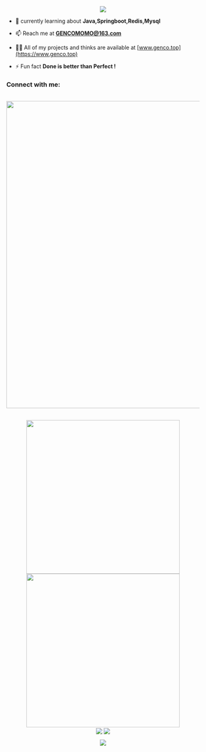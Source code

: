 <p align="center">
<img src="https://capsule-render.vercel.app/api?type=waving&color=timeGradient&height=300&&section=header&text=HI!%20THERE&fontSize=80&fontAlign=50&fontAlignY=30&desc=I%20am%20GENCO&descAlign=50&descSize=30&descAlignY=60&animation=twinkling" />
</p>

<!-- - 💻 tech stack: **Java,Springboot,Redis,C++,** -->

- 💬 currently learning about **Java,Springboot,Redis,Mysql**

- 📫 Reach me at **GENCOMOMO@163.com**

- 👨‍💻 All of my projects and thinks are available at [www.genco.top](https://www.genco.top)

- ⚡ Fun fact **Done is better than Perfect !**


<h3 align="left">Connect with me:</h3>
<br/>
<!-- https://github.com/Ashutosh00710/github-readme-activity-graph -->
<img width="800" src="https://github-readme-activity-graph.vercel.app/graph?username=loveforever330&theme=github-compact&hide_border=true&area=true&custom_title=Contribution%20Graph" />
<br/>

<br>
<p align="center">
<!-- https://github.com/anuraghazra/github-readme-stats -->
<img align="center" width="400" src="https://github-readme-stats.vercel.app/api?username=loveforever330&theme=transparent&show_icons=true&hide_border=true&show=reviews&hide_title=true&hide=contribs&number_format=long" />
<!-- https://github.com/DenverCoder1/github-readme-streak-stats -->
<img align="center" width="400" src="https://streak-stats.demolab.com?user=loveforever330&theme=transparent&hide_border=true" />
<br/>

<!-- https://github.com/anuraghazra/github-readme-stats -->
<img align="center" src="https://github-readme-stats.vercel.app/api/wakatime?username=loveforever330&theme=transparent&hide_border=true&layout=compact&langs_count=22" />
<!-- https://github.com/anuraghazra/github-readme-stats -->
<img align="center" src="https://github-readme-stats.vercel.app/api/top-langs/?username=loveforever330&theme=transparent&hide_border=true&layout=donut-vertical&langs_count=6" />
<br/>

<p align="center">
<img src="https://capsule-render.vercel.app/api?type=waving&color=timeGradient&height=300&&section=footer&text=THE%20END&fontSize=60&fontAlign=50&fontAlignY=70&desc=Done%20is%20better%20than%20perfect&descAlign=50&descSize=30&descAlignY=40&animation=twinkling" />
</p>